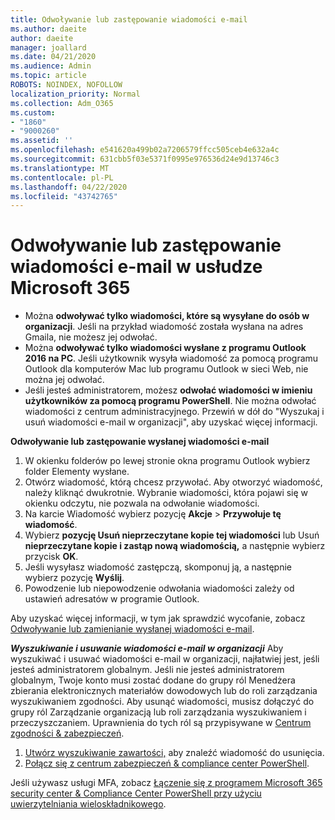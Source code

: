 ```yaml
---
title: Odwoływanie lub zastępowanie wiadomości e-mail
ms.author: daeite
author: daeite
manager: joallard
ms.date: 04/21/2020
ms.audience: Admin
ms.topic: article
ROBOTS: NOINDEX, NOFOLLOW
localization_priority: Normal
ms.collection: Adm_O365
ms.custom:
- "1860"
- "9000260"
ms.assetid: ''
ms.openlocfilehash: e541620a499b02a7206579ffcc505ceb4e632a4c
ms.sourcegitcommit: 631cbb5f03e5371f0995e976536d24e9d13746c3
ms.translationtype: MT
ms.contentlocale: pl-PL
ms.lasthandoff: 04/22/2020
ms.locfileid: "43742765"
---
```

# <a name="recall-or-replace-an-email-message-in-microsoft-365"></a>Odwoływanie lub zastępowanie wiadomości e-mail w usłudze Microsoft 365

- Można **odwoływać tylko wiadomości, które są wysyłane do osób w organizacji**. Jeśli na przykład wiadomość została wysłana na adres Gmaila, nie możesz jej odwołać.
- Można **odwoływać tylko wiadomości wysłane z programu Outlook 2016 na PC**. Jeśli użytkownik wysyła wiadomość za pomocą programu Outlook dla komputerów Mac lub programu Outlook w sieci Web, nie można jej odwołać.
- Jeśli jesteś administratorem, możesz **odwołać wiadomości w imieniu użytkowników za pomocą programu PowerShell**. Nie można odwołać wiadomości z centrum administracyjnego. Przewiń w dół do "Wyszukaj i usuń wiadomości e-mail w organizacji", aby uzyskać więcej informacji.

**Odwoływanie lub zastępowanie wysłanej wiadomości e-mail**

1. W okienku folderów po lewej stronie okna programu Outlook wybierz folder Elementy wysłane.
2. Otwórz wiadomość, którą chcesz przywołać. Aby otworzyć wiadomość, należy kliknąć dwukrotnie. Wybranie wiadomości, która pojawi się w okienku odczytu, nie pozwala na odwołanie wiadomości.
3. Na karcie Wiadomość wybierz pozycję **Akcje** > **Przywołuje tę wiadomość**.
4. Wybierz **pozycję Usuń nieprzeczytane kopie tej wiadomości** lub Usuń **nieprzeczytane kopie i zastąp nową wiadomością,** a następnie wybierz przycisk **OK**.
5. Jeśli wysyłasz wiadomość zastępczą, skomponuj ją, a następnie wybierz pozycję **Wyślij**.
6. Powodzenie lub niepowodzenie odwołania wiadomości zależy od ustawień adresatów w programie Outlook.

Aby uzyskać więcej informacji, w tym jak sprawdzić wycofanie, zobacz [Odwoływanie lub zamienianie wysłanej wiadomości e-mail](https://support.office.com/article/35027f88-d655-4554-b4f8-6c0729a723a0).

***Wyszukiwanie i usuwanie wiadomości e-mail w organizacji*** Aby wyszukiwać i usuwać wiadomości e-mail w organizacji, najłatwiej jest, jeśli jesteś administratorem globalnym. Jeśli nie jesteś administratorem globalnym, Twoje konto musi zostać dodane do grupy ról Menedżera zbierania elektronicznych materiałów dowodowych lub do roli zarządzania wyszukiwaniem zgodności. Aby usunąć wiadomości, musisz dołączyć do grupy ról Zarządzanie organizacją lub roli zarządzania wyszukiwaniem i przeczyszczaniem. Uprawnienia do tych ról są przypisywane w [Centrum zgodności & zabezpieczeń](https://protection.office.com/).

1. [Utwórz wyszukiwanie zawartości,](https://docs.microsoft.com/office365/securitycompliance/content-search) aby znaleźć wiadomość do usunięcia.
2. [Połącz się z centrum zabezpieczeń & compliance center PowerShell](https://docs.microsoft.com/powershell/exchange/office-365-scc/connect-to-scc-powershell/connect-to-scc-powershell?view=exchange-ps). 

Jeśli używasz usługi MFA, zobacz [Łączenie się z programem Microsoft 365 security center & Compliance Center PowerShell przy użyciu uwierzytelniania wieloskładnikowego](https://docs.microsoft.com/powershell/exchange/office-365-scc/connect-to-scc-powershell/mfa-connect-to-scc-powershell?view=exchange-ps). 
